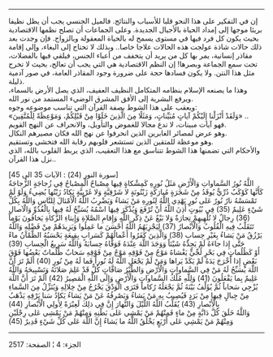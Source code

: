 ------------------------------------------------------------------------

إن في التفكير على هذا النحو قلبا للأسباب والنتائج. فالميل الجنسي يجب أن
يظل نظيفا بريئا موجها إلى إمداد الحياة بالأجيال الجديدة. وعلى الجماعات
أن تصلح نظمها الاقتصادية بحيث يكون كل فرد فيها في مستوى يسمح له بالحياة
المعقولة وبالزواج. فإن وجدت بعد ذلك حالات شاذة عولجت هذه الحالات علاجا
خاصا.. وبذلك لا تحتاج إلى البغاء، وإلى إقامة مقاذر إنسانية، يمر بها كل
من يريد أن يتخفف من أعباء الجنس، فيلقي فيها بالفضلات، تحت سمع الجماعة
وبصرها! إن النظم الاقتصادية هي التي يجب أن تعالج، بحيث لا تخرج مثل هذا
النتن. ولا يكون فسادها حجة على ضرورة وجود المقاذر العامة، في صور آدمية
ذليلة.  
وهذا ما يصنعه الإسلام بنظامه المتكامل النظيف العفيف، الذي يصل الأرض
بالسماء، ويرفع البشرية إلى الأفق المشرق الوضيء المستمد من نور الله.  
ويعقب على هذا الشوط بصفة القرآن التي تناسب موضوعه وجوه:  
«وَلَقَدْ أَنْزَلْنا إِلَيْكُمْ آياتٍ مُبَيِّناتٍ، وَمَثَلًا مِنَ الَّذِينَ خَلَوْا مِنْ قَبْلِكُمْ، وَمَوْعِظَةً
لِلْمُتَّقِينَ» ..  
فهو آيات مبينات، لا تدع مجالا للغموض والتأويل، والانحراف عن النهج
القويم.  
وهو عرض لمصائر الغابرين الذين انحرفوا عن نهج الله فكان مصيرهم النكال.  
وهو موعظة للمتقين الذين تستشعر قلوبهم رقابة الله فتخشى وتستقيم.  
والأحكام التي تضمنها هذا الشوط تتناسق مع هذا التعقيب، الذي يربط القلوب
بالله، الذي نزل هذا القرآن..  
  
\[سورة النور (24) : الآيات 35 الى 45\]  
اللَّهُ نُورُ السَّماواتِ وَالْأَرْضِ مَثَلُ نُورِهِ كَمِشْكاةٍ فِيها مِصْباحٌ الْمِصْباحُ فِي زُجاجَةٍ
الزُّجاجَةُ كَأَنَّها كَوْكَبٌ دُرِّيٌّ يُوقَدُ مِنْ شَجَرَةٍ مُبارَكَةٍ زَيْتُونَةٍ لا شَرْقِيَّةٍ وَلا غَرْبِيَّةٍ
يَكادُ زَيْتُها يُضِيءُ وَلَوْ لَمْ تَمْسَسْهُ نارٌ نُورٌ عَلى نُورٍ يَهْدِي اللَّهُ لِنُورِهِ مَنْ يَشاءُ
وَيَضْرِبُ اللَّهُ الْأَمْثالَ لِلنَّاسِ وَاللَّهُ بِكُلِّ شَيْءٍ عَلِيمٌ (35) فِي بُيُوتٍ أَذِنَ اللَّهُ أَنْ
تُرْفَعَ وَيُذْكَرَ فِيهَا اسْمُهُ يُسَبِّحُ لَهُ فِيها بِالْغُدُوِّ وَالْآصالِ (36) رِجالٌ لا تُلْهِيهِمْ
تِجارَةٌ وَلا بَيْعٌ عَنْ ذِكْرِ اللَّهِ وَإِقامِ الصَّلاةِ وَإِيتاءِ الزَّكاةِ يَخافُونَ يَوْماً تَتَقَلَّبُ
فِيهِ الْقُلُوبُ وَالْأَبْصارُ (37) لِيَجْزِيَهُمُ اللَّهُ أَحْسَنَ ما عَمِلُوا وَيَزِيدَهُمْ مِنْ فَضْلِهِ
وَاللَّهُ يَرْزُقُ مَنْ يَشاءُ بِغَيْرِ حِسابٍ (38) وَالَّذِينَ كَفَرُوا أَعْمالُهُمْ كَسَرابٍ بِقِيعَةٍ يَحْسَبُهُ
الظَّمْآنُ ماءً حَتَّى إِذا جاءَهُ لَمْ يَجِدْهُ شَيْئاً وَوَجَدَ اللَّهَ عِنْدَهُ فَوَفَّاهُ حِسابَهُ وَاللَّهُ
سَرِيعُ الْحِسابِ (39)  
أَوْ كَظُلُماتٍ فِي بَحْرٍ لُجِّيٍّ يَغْشاهُ مَوْجٌ مِنْ فَوْقِهِ مَوْجٌ مِنْ فَوْقِهِ سَحابٌ ظُلُماتٌ بَعْضُها فَوْقَ
بَعْضٍ إِذا أَخْرَجَ يَدَهُ لَمْ يَكَدْ يَراها وَمَنْ لَمْ يَجْعَلِ اللَّهُ لَهُ نُوراً فَما لَهُ مِنْ نُورٍ
(40) أَلَمْ تَرَ أَنَّ اللَّهَ يُسَبِّحُ لَهُ مَنْ فِي السَّماواتِ وَالْأَرْضِ وَالطَّيْرُ صَافَّاتٍ كُلٌّ قَدْ عَلِمَ
صَلاتَهُ وَتَسْبِيحَهُ وَاللَّهُ عَلِيمٌ بِما يَفْعَلُونَ (41) وَلِلَّهِ مُلْكُ السَّماواتِ وَالْأَرْضِ وَإِلَى
اللَّهِ الْمَصِيرُ (42) أَلَمْ تَرَ أَنَّ اللَّهَ يُزْجِي سَحاباً ثُمَّ يُؤَلِّفُ بَيْنَهُ ثُمَّ يَجْعَلُهُ رُكاماً
فَتَرَى الْوَدْقَ يَخْرُجُ مِنْ خِلالِهِ وَيُنَزِّلُ مِنَ السَّماءِ مِنْ جِبالٍ فِيها مِنْ بَرَدٍ فَيُصِيبُ بِهِ مَنْ
يَشاءُ وَيَصْرِفُهُ عَنْ مَنْ يَشاءُ يَكادُ سَنا بَرْقِهِ يَذْهَبُ بِالْأَبْصارِ (43) يُقَلِّبُ اللَّهُ اللَّيْلَ
وَالنَّهارَ إِنَّ فِي ذلِكَ لَعِبْرَةً لِأُولِي الْأَبْصارِ (44)  
وَاللَّهُ خَلَقَ كُلَّ دَابَّةٍ مِنْ ماءٍ فَمِنْهُمْ مَنْ يَمْشِي عَلى بَطْنِهِ وَمِنْهُمْ مَنْ يَمْشِي عَلى رِجْلَيْنِ
وَمِنْهُمْ مَنْ يَمْشِي عَلى أَرْبَعٍ يَخْلُقُ اللَّهُ ما يَشاءُ إِنَّ اللَّهَ عَلى كُلِّ شَيْءٍ قَدِيرٌ (45)

------------------------------------------------------------------------

الجزء: 4 ¦ الصفحة: 2517

